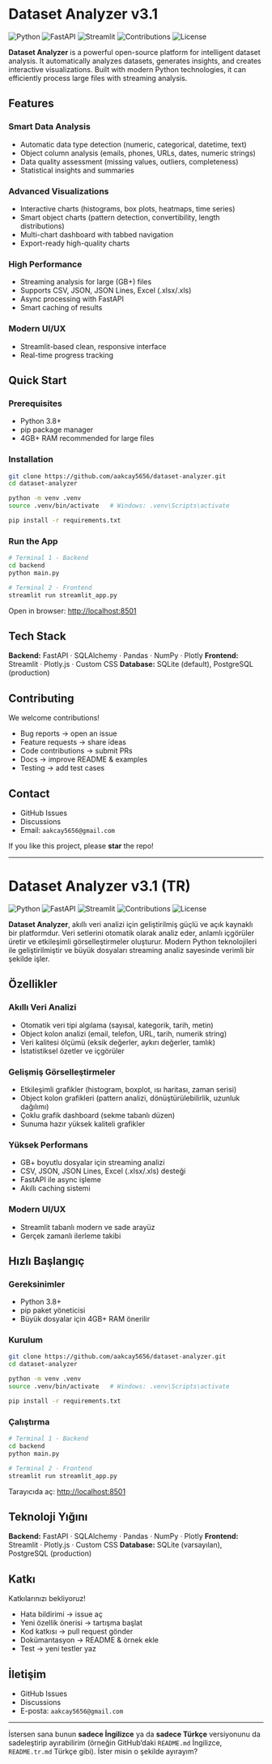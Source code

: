 # Dataset Analyzer v3.1

![Python](https://img.shields.io/badge/Python-3.8+-blue.svg)
![FastAPI](https://img.shields.io/badge/FastAPI-0.110+-green.svg)
![Streamlit](https://img.shields.io/badge/Streamlit-1.30+-red.svg)
![Contributions](https://img.shields.io/badge/contributions-welcome-brightgreen.svg)
![License](https://img.shields.io/badge/license-MIT-lightgrey.svg)

**Dataset Analyzer** is a powerful open-source platform for intelligent dataset analysis.
It automatically analyzes datasets, generates insights, and creates interactive visualizations.
Built with modern Python technologies, it can efficiently process large files with streaming analysis.

## Features

### Smart Data Analysis

* Automatic data type detection (numeric, categorical, datetime, text)
* Object column analysis (emails, phones, URLs, dates, numeric strings)
* Data quality assessment (missing values, outliers, completeness)
* Statistical insights and summaries

### Advanced Visualizations

* Interactive charts (histograms, box plots, heatmaps, time series)
* Smart object charts (pattern detection, convertibility, length distributions)
* Multi-chart dashboard with tabbed navigation
* Export-ready high-quality charts

### High Performance

* Streaming analysis for large (GB+) files
* Supports CSV, JSON, JSON Lines, Excel (.xlsx/.xls)
* Async processing with FastAPI
* Smart caching of results

### Modern UI/UX

* Streamlit-based clean, responsive interface
* Real-time progress tracking

## Quick Start

### Prerequisites

* Python 3.8+
* pip package manager
* 4GB+ RAM recommended for large files

### Installation

```bash
git clone https://github.com/aakcay5656/dataset-analyzer.git
cd dataset-analyzer

python -m venv .venv
source .venv/bin/activate   # Windows: .venv\Scripts\activate

pip install -r requirements.txt
```

### Run the App

```bash
# Terminal 1 - Backend
cd backend
python main.py

# Terminal 2 - Frontend
streamlit run streamlit_app.py
```

Open in browser: [http://localhost:8501](http://localhost:8501)

## Tech Stack

**Backend:** FastAPI · SQLAlchemy · Pandas · NumPy · Plotly
**Frontend:** Streamlit · Plotly.js · Custom CSS
**Database:** SQLite (default), PostgreSQL (production)

## Contributing

We welcome contributions!

* Bug reports → open an issue
* Feature requests → share ideas
* Code contributions → submit PRs
* Docs → improve README & examples
* Testing → add test cases

## Contact

* GitHub Issues
* Discussions
* Email: `aakcay5656@gmail.com`

If you like this project, please **star** the repo!

---

# Dataset Analyzer v3.1 (TR)

![Python](https://img.shields.io/badge/Python-3.8+-blue.svg)
![FastAPI](https://img.shields.io/badge/FastAPI-0.110+-green.svg)
![Streamlit](https://img.shields.io/badge/Streamlit-1.30+-red.svg)
![Contributions](https://img.shields.io/badge/katkılar-hoşgeldiniz-brightgreen.svg)
![License](https://img.shields.io/badge/lisans-MIT-lightgrey.svg)

**Dataset Analyzer**, akıllı veri analizi için geliştirilmiş güçlü ve açık kaynaklı bir platformdur.
Veri setlerini otomatik olarak analiz eder, anlamlı içgörüler üretir ve etkileşimli görselleştirmeler oluşturur.
Modern Python teknolojileri ile geliştirilmiştir ve büyük dosyaları streaming analiz sayesinde verimli bir şekilde işler.

## Özellikler

### Akıllı Veri Analizi

* Otomatik veri tipi algılama (sayısal, kategorik, tarih, metin)
* Object kolon analizi (email, telefon, URL, tarih, numerik string)
* Veri kalitesi ölçümü (eksik değerler, aykırı değerler, tamlık)
* İstatistiksel özetler ve içgörüler

### Gelişmiş Görselleştirmeler

* Etkileşimli grafikler (histogram, boxplot, ısı haritası, zaman serisi)
* Object kolon grafikleri (pattern analizi, dönüştürülebilirlik, uzunluk dağılımı)
* Çoklu grafik dashboard (sekme tabanlı düzen)
* Sunuma hazır yüksek kaliteli grafikler

### Yüksek Performans

* GB+ boyutlu dosyalar için streaming analizi
* CSV, JSON, JSON Lines, Excel (.xlsx/.xls) desteği
* FastAPI ile async işleme
* Akıllı caching sistemi

### Modern UI/UX

* Streamlit tabanlı modern ve sade arayüz
* Gerçek zamanlı ilerleme takibi

## Hızlı Başlangıç

### Gereksinimler

* Python 3.8+
* pip paket yöneticisi
* Büyük dosyalar için 4GB+ RAM önerilir

### Kurulum

```bash
git clone https://github.com/aakcay5656/dataset-analyzer.git
cd dataset-analyzer

python -m venv .venv
source .venv/bin/activate   # Windows: .venv\Scripts\activate

pip install -r requirements.txt
```

### Çalıştırma

```bash
# Terminal 1 - Backend
cd backend
python main.py

# Terminal 2 - Frontend
streamlit run streamlit_app.py
```

Tarayıcıda aç: [http://localhost:8501](http://localhost:8501)

## Teknoloji Yığını

**Backend:** FastAPI · SQLAlchemy · Pandas · NumPy · Plotly
**Frontend:** Streamlit · Plotly.js · Custom CSS
**Database:** SQLite (varsayılan), PostgreSQL (production)

## Katkı

Katkılarınızı bekliyoruz!

* Hata bildirimi → issue aç
* Yeni özellik önerisi → tartışma başlat
* Kod katkısı → pull request gönder
* Dokümantasyon → README & örnek ekle
* Test → yeni testler yaz

## İletişim

* GitHub Issues
* Discussions
* E-posta: `aakcay5656@gmail.com`


---

İstersen sana bunun **sadece İngilizce** ya da **sadece Türkçe** versiyonunu da sadeleştirip ayırabilirim (örneğin GitHub’daki `README.md` İngilizce, `README.tr.md` Türkçe gibi).
İster misin o şekilde ayırayım?
